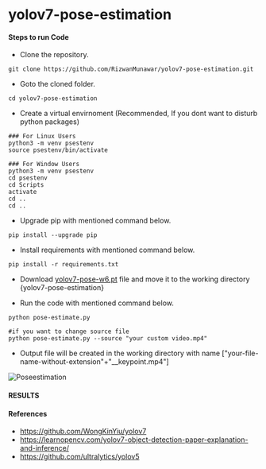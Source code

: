 # yolov7-pose-estimation

#### Steps to run Code

- Clone the repository.
```
git clone https://github.com/RizwanMunawar/yolov7-pose-estimation.git
```

- Goto the cloned folder.
```
cd yolov7-pose-estimation
```

- Create a virtual envirnoment (Recommended, If you dont want to disturb python packages)
```
### For Linux Users
python3 -m venv psestenv
source psestenv/bin/activate

### For Window Users
python3 -m venv psestenv
cd psestenv
cd Scripts
activate
cd ..
cd ..
```

- Upgrade pip with mentioned command below.
```
pip install --upgrade pip
```

- Install requirements with mentioned command below.

```
pip install -r requirements.txt
```

- Download [yolov7-pose-w6.pt](https://github.com/WongKinYiu/yolov7/releases/download/v0.1/yolov7-w6-pose.pt) file and move it to the working directory {yolov7-pose-estimation}

- Run the code with mentioned command below.
```
python pose-estimate.py

#if you want to change source file
python pose-estimate.py --source "your custom video.mp4"
```

- Output file will be created in the working directory with name ["your-file-name-without-extension"+"__keypoint.mp4"]

![Poseestimation](https://user-images.githubusercontent.com/62513924/184828485-ec0dbb52-6e20-47f1-94ec-03fd1c6cb5fb.png)




#### RESULTS



#### References
- https://github.com/WongKinYiu/yolov7
- https://learnopencv.com/yolov7-object-detection-paper-explanation-and-inference/
- https://github.com/ultralytics/yolov5
